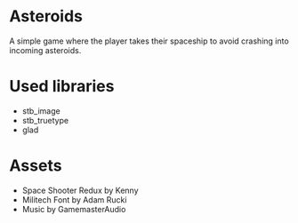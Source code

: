 # Asteroids

A simple game where the player takes their spaceship to avoid crashing into incoming asteroids.

# Used libraries

- stb_image
- stb_truetype
- glad

# Assets

- Space Shooter Redux by Kenny
- Militech Font by Adam Rucki
- Music by GamemasterAudio
